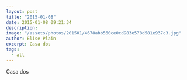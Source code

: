 ```yaml
---
layout: post
title: "2015-01-08"
date: 2015-01-08 09:21:34
description: 
image: "/assets/photos/201501/4678abb560ce0cd983e578d581e937c3.jpg"
author: Elise Plain
excerpt: Casa dos
tags: 
  - all
---
```


Casa dos
<p></p>

